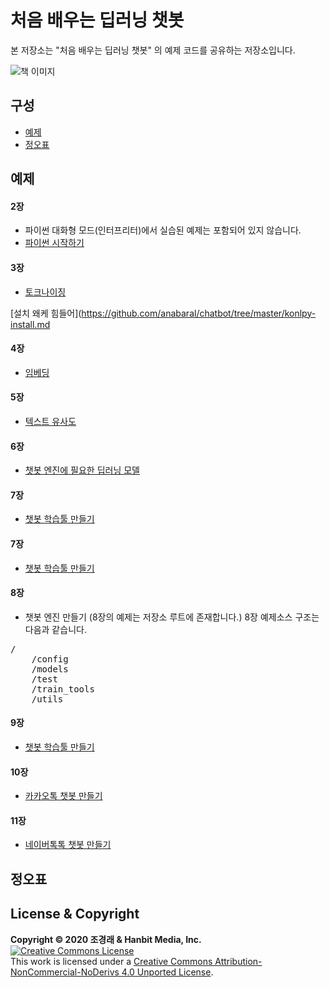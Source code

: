 # 처음 배우는 딥러닝 챗봇

본 저장소는 "처음 배우는 딥러닝 챗봇" 의 예제 코드를 공유하는 저장소입니다.

![책 이미지](https://www.hanbit.co.kr/data/books/B7030488815_l.jpg)

## 구성
- [예제](#예제)
- [정오표](#정오표)

## 예제
#### 2장
- 파이썬 대화형 모드(인터프리터)에서 실습된 예제는 포함되어 있지 않습니다.
- [파이썬 시작하기](https://github.com/anabaral/chatbot/tree/master/book_ex/ch2)

#### 3장
- [토크나이징](https://github.com/anabaral/chatbot/tree/master/book_ex/ch3)

[설치 왜케 힘들어](https://github.com/anabaral/chatbot/tree/master/konlpy-install.md

#### 4장
- [임베딩](https://github.com/anabaral/chatbot/tree/master/book_ex/ch4)

#### 5장
- [텍스트 유사도](https://github.com/anabaral/chatbot/tree/master/book_ex/ch5)

#### 6장
- [챗봇 엔진에 필요한 딥러닝 모델](https://github.com/anabaral/chatbot/tree/master/book_ex/ch6)

#### 7장
- [챗봇 학습툴 만들기](https://github.com/anabaral/chatbot/tree/master/book_ex/ch7)

#### 7장
- [챗봇 학습툴 만들기](https://github.com/anabaral/chatbot/tree/master/book_ex/ch7)

#### 8장
- 챗봇 엔진 만들기   (8장의 예제는 저장소 루트에 존재합니다.)   8장 예제소스 구조는 다음과 같습니다.
<pre>
/
    /config
    /models
    /test
    /train_tools
    /utils
</pre>

#### 9장
- [챗봇 학습툴 만들기](https://github.com/anabaral/chatbot/tree/master/book_ex/ch9)

#### 10장
- [카카오톡 챗봇 만들기](https://github.com/anabaral/chatbot/tree/master/book_ex/ch10)

#### 11장
- [네이버톡톡 챗봇 만들기](https://github.com/anabaral/chatbot/tree/master/book_ex/ch11)



## 정오표


## License & Copyright
**Copyright © 2020 조경래 & Hanbit Media, Inc.**
<br><a rel="license" href="http://creativecommons.org/licenses/by-nc-nd/4.0/"><img alt="Creative Commons License" style="border-width:0" src="https://i.creativecommons.org/l/by-nc-nd/4.0/88x31.png" /></a><br>
This work is licensed under a <a rel="license" href="http://creativecommons.org/licenses/by-nc-nd/4.0/">Creative Commons Attribution-NonCommercial-NoDerivs 4.0 Unported License</a>.
